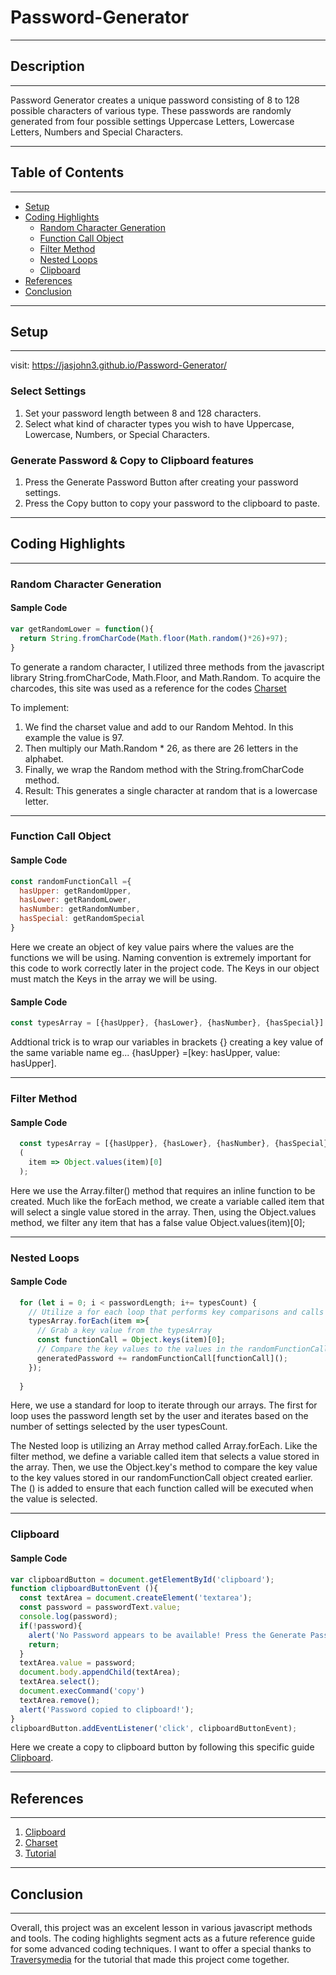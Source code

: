 # Password-Generator
___
## Description
___
Password Generator creates a unique password consisting of 8 to 128 possible characters of various type.  These passwords are randomly generated from four possible settings Uppercase Letters, Lowercase Letters, Numbers and Special Characters.
___
## Table of Contents
___
* [Setup](#setup)
* [Coding Highlights](#coding-highlights)
  * [Random Character Generation](#random-character-generation)
  * [Function Call Object](#function-call-object)
  * [Filter Method](#filter-method)
  * [Nested Loops](#nested-loops)
  * [Clipboard](#clipboard)
* [References](#references)
* [Conclusion](#conclusion)
___

## Setup
___
visit: <a href="https://jasjohn3.github.io/Password-Generator/" target="_blank" >https://jasjohn3.github.io/Password-Generator/</a>
### Select Settings
1. Set your password length between 8 and 128 characters.
2. Select what kind of character types you wish to have Uppercase, Lowercase, Numbers, or Special Characters.
### Generate Password & Copy to Clipboard features
1. Press the Generate Password Button after creating your password settings.
2. Press the Copy button to copy your password to the clipboard to paste.
___

## Coding Highlights
___
### Random Character Generation
#### Sample Code
```javascript 
var getRandomLower = function(){
  return String.fromCharCode(Math.floor(Math.random()*26)+97);
}   
```
To generate a random character, I utilized three methods from the javascript library String.fromCharCode, Math.Floor, and Math.Random.  To acquire the charcodes, this site was used as a reference for the codes [Charset](https://net-comber.com/charset.html)


To implement: 
1. We find the charset value and add to our Random Mehtod. In this example the value is 97.  
2. Then multiply our Math.Random * 26, as there are 26 letters in the alphabet.
3. Finally, we wrap the Random method with the String.fromCharCode method.
4. Result: This generates a single character at random that is a lowercase letter.
___
### Function Call Object
#### Sample Code
```javascript 
const randomFunctionCall ={
  hasUpper: getRandomUpper,
  hasLower: getRandomLower,
  hasNumber: getRandomNumber,
  hasSpecial: getRandomSpecial
}
```
Here we create an object of key value pairs where the values are the functions we will be using.  Naming convention is extremely important for this code to work correctly later in the project code.  The Keys in our object must match the Keys in the array we will be using.
#### Sample Code
```javascript 
const typesArray = [{hasUpper}, {hasLower}, {hasNumber}, {hasSpecial}]
```
Addtional trick is to wrap our variables in brackets {} creating a key value of the same variable name eg... {hasUpper} =[key: hasUpper, value: hasUpper].
___
### Filter Method
#### Sample Code
```javascript 
  const typesArray = [{hasUpper}, {hasLower}, {hasNumber}, {hasSpecial}].filter
  (
    item => Object.values(item)[0]
  );
```
Here we use the Array.filter() method that requires an inline function to be created.  Much like the forEach method, we create a variable called item that will select a single value stored in the array. Then, using the Object.values method, we filter any item that has a false value Object.values(item)[0];
___
### Nested Loops
#### Sample Code
```javascript 
  for (let i = 0; i < passwordLength; i+= typesCount) {
    // Utilize a for each loop that performs key comparisons and calls functions stored in randomFunctionCall object
    typesArray.forEach(item =>{
      // Grab a key value from the typesArray
      const functionCall = Object.keys(item)[0];
      // Compare the key values to the values in the randomFunctionCall object
      generatedPassword += randomFunctionCall[functionCall]();
    });
    
  }
```

Here, we use a standard for loop to iterate through our arrays.  The first for loop uses the password length set by the user and iterates based on the number of settings selected by the user typesCount.

The Nested loop is utilizing an Array method called Array.forEach.  Like the filter method, we define a variable called item that selects a value stored in the array.  Then, we use the Object.key's method to compare the key value to the key values stored in our randomFunctionCall object created earlier.  The () is added to ensure that each function called will be executed when the value is selected.
___
### Clipboard
#### Sample Code
```javascript 
var clipboardButton = document.getElementById('clipboard');
function clipboardButtonEvent (){
  const textArea = document.createElement('textarea');
  const password = passwordText.value;
  console.log(password);
  if(!password){
    alert('No Password appears to be available! Press the Generate Password button to create a password!');
    return;
  }
  textArea.value = password;
  document.body.appendChild(textArea);
  textArea.select();
  document.execCommand('copy')
  textArea.remove();
  alert('Password copied to clipboard!');
}
clipboardButton.addEventListener('click', clipboardButtonEvent);
```
Here we create a copy to clipboard button by following this specific guide [Clipboard](https://hackernoon.com/copying-text-to-clipboard-with-javascript-df4d4988697f).
___

## References
___
1. [Clipboard](https://hackernoon.com/copying-text-to-clipboard-with-javascript-df4d4988697f)
2. [Charset](https://net-comber.com/charset.html)
3. [Tutorial](https://www.youtube.com/watch?v=duNmhKgtcsI&ab_channel=TraversyMedia)
___
## Conclusion
___
Overall, this project was an excelent lesson in various javascript methods and tools.  The coding highlights segment acts as a future reference guide for some advanced coding techniques.  I want to offer a special thanks to [Traversymedia](https://www.traversymedia.com/) for the tutorial that made this project come together.